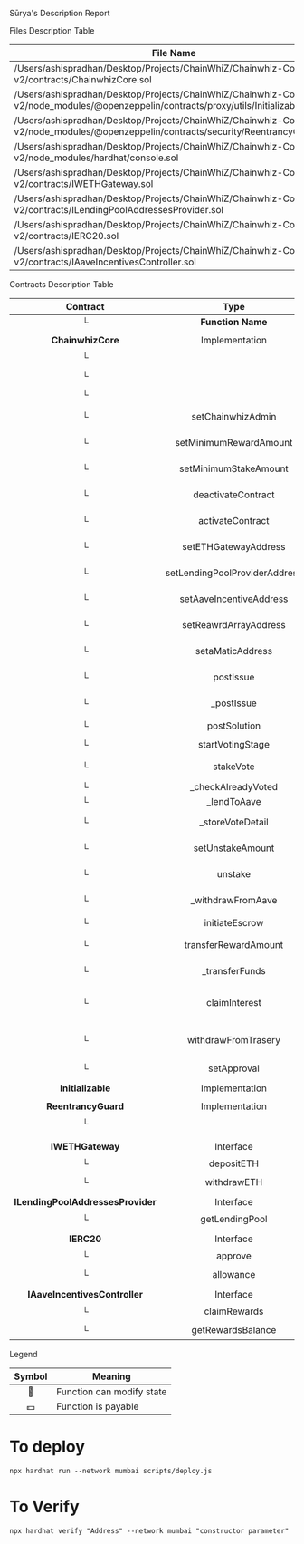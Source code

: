  Sūrya's Description Report

 Files Description Table


|  File Name  |  SHA-1 Hash  |
|-------------|--------------|
| /Users/ashispradhan/Desktop/Projects/ChainWhiZ/Chainwhiz-Contract-v2/contracts/ChainwhizCore.sol | b32c10ddaa1cda68ad9ef5b6d2f791a6c132da4f |
| /Users/ashispradhan/Desktop/Projects/ChainWhiZ/Chainwhiz-Contract-v2/node_modules/@openzeppelin/contracts/proxy/utils/Initializable.sol | 3b684c30ed2ad0aed9baceb3fdcc6523e0279e8d |
| /Users/ashispradhan/Desktop/Projects/ChainWhiZ/Chainwhiz-Contract-v2/node_modules/@openzeppelin/contracts/security/ReentrancyGuard.sol | 6372eddb504565dc1944c647c13c075cffcaa2f7 |
| /Users/ashispradhan/Desktop/Projects/ChainWhiZ/Chainwhiz-Contract-v2/node_modules/hardhat/console.sol | ba36558e776f482d532a19c9857446aeaec0f0ca |
| /Users/ashispradhan/Desktop/Projects/ChainWhiZ/Chainwhiz-Contract-v2/contracts/IWETHGateway.sol | e2b297dd5868a9f044882766ee15d51d08701307 |
| /Users/ashispradhan/Desktop/Projects/ChainWhiZ/Chainwhiz-Contract-v2/contracts/ILendingPoolAddressesProvider.sol | c8737b8fbf52bd682679e44d5e534297bff6d716 |
| /Users/ashispradhan/Desktop/Projects/ChainWhiZ/Chainwhiz-Contract-v2/contracts/IERC20.sol | 273beb3eccf3d4133c376d16bf492f9908cea537 |
| /Users/ashispradhan/Desktop/Projects/ChainWhiZ/Chainwhiz-Contract-v2/contracts/IAaveIncentivesController.sol | 2a52365922c289b9dd9dddc25bc1544b9fb13e88 |


 Contracts Description Table


|  Contract  |         Type        |       Bases      |                  |                 |
|:----------:|:-------------------:|:----------------:|:----------------:|:---------------:|
|     └      |  **Function Name**  |  **Visibility**  |  **Mutability**  |  **Modifiers**  |
||||||
| **ChainwhizCore** | Implementation | ReentrancyGuard |||
| └ | <Fallback> | External ❗️ | 🛑  |NO❗️ |
| └ | <Receive Ether> | External ❗️ |  💵 |NO❗️ |
| └ | <Constructor> | Public ❗️ | 🛑  | ReentrancyGuard |
| └ | setChainwhizAdmin | External ❗️ | 🛑  | onlyChainwhizAdmin onlyActiveContract |
| └ | setMinimumRewardAmount | External ❗️ | 🛑  | onlyChainwhizAdmin onlyActiveContract |
| └ | setMinimumStakeAmount | External ❗️ | 🛑  | onlyChainwhizAdmin onlyActiveContract |
| └ | deactivateContract | External ❗️ | 🛑  | onlyChainwhizAdmin onlyActiveContract |
| └ | activateContract | External ❗️ | 🛑  | onlyChainwhizAdmin onlyDeactiveContract |
| └ | setETHGatewayAddress | External ❗️ | 🛑  | onlyChainwhizAdmin onlyActiveContract |
| └ | setLendingPoolProviderAddress | External ❗️ | 🛑  | onlyChainwhizAdmin onlyActiveContract |
| └ | setAaveIncentiveAddress | External ❗️ | 🛑  | onlyChainwhizAdmin onlyActiveContract |
| └ | setReawrdArrayAddress | External ❗️ | 🛑  | onlyChainwhizAdmin onlyActiveContract |
| └ | setaMaticAddress | External ❗️ | 🛑  | onlyChainwhizAdmin onlyActiveContract |
| └ | postIssue | Public ❗️ |  💵 | onlyActiveContract nonReentrant |
| └ | _postIssue | Private 🔐 | 🛑  | onlyActiveContract nonReentrant |
| └ | postSolution | Public ❗️ | 🛑  | onlyActiveContract |
| └ | startVotingStage | Public ❗️ | 🛑  | onlyActiveContract |
| └ | stakeVote | External ❗️ | 🛑  | onlyActiveContract nonReentrant |
| └ | _checkAlreadyVoted | Private 🔐 |   | onlyActiveContract |
| └ | _lendToAave | Private 🔐 | 🛑  | nonReentrant |
| └ | _storeVoteDetail | Private 🔐 | 🛑  | onlyActiveContract nonReentrant |
| └ | setUnstakeAmount | External ❗️ | 🛑  | onlyActiveContract onlyChainwhizAdmin |
| └ | unstake | External ❗️ | 🛑  | onlyActiveContract nonReentrant |
| └ | _withdrawFromAave | Private 🔐 | 🛑  | onlyActiveContract nonReentrant |
| └ | initiateEscrow | External ❗️ | 🛑  | onlyActiveContract |
| └ | transferRewardAmount | External ❗️ | 🛑  | onlyActiveContract nonReentrant |
| └ | _transferFunds | Private 🔐 | 🛑  | onlyActiveContract nonReentrant |
| └ | claimInterest | External ❗️ | 🛑  | onlyActiveContract onlyChainwhizAdmin nonReentrant |
| └ | withdrawFromTrasery | External ❗️ | 🛑  | onlyActiveContract onlyChainwhizAdmin nonReentrant |
| └ | setApproval | Public ❗️ | 🛑  |NO❗️ |
||||||
| **Initializable** | Implementation |  |||
||||||
| **ReentrancyGuard** | Implementation |  |||
| └ | <Constructor> | Public ❗️ | 🛑  |NO❗️ |
||||||
||||||
| **IWETHGateway** | Interface |  |||
| └ | depositETH | External ❗️ |  💵 |NO❗️ |
| └ | withdrawETH | External ❗️ | 🛑  |NO❗️ |
||||||
| **ILendingPoolAddressesProvider** | Interface |  |||
| └ | getLendingPool | External ❗️ |   |NO❗️ |
||||||
| **IERC20** | Interface |  |||
| └ | approve | External ❗️ | 🛑  |NO❗️ |
| └ | allowance | External ❗️ |   |NO❗️ |
||||||
| **IAaveIncentivesController** | Interface |  |||
| └ | claimRewards | External ❗️ | 🛑  |NO❗️ |
| └ | getRewardsBalance | External ❗️ |   |NO❗️ |


 Legend

|  Symbol  |  Meaning  |
|:--------:|-----------|
|    🛑    | Function can modify state |
|    💵    | Function is payable |

# To deploy
 `npx hardhat run --network mumbai scripts/deploy.js`

 # To Verify
 `npx hardhat verify "Address" --network mumbai "constructor parameter"`
 